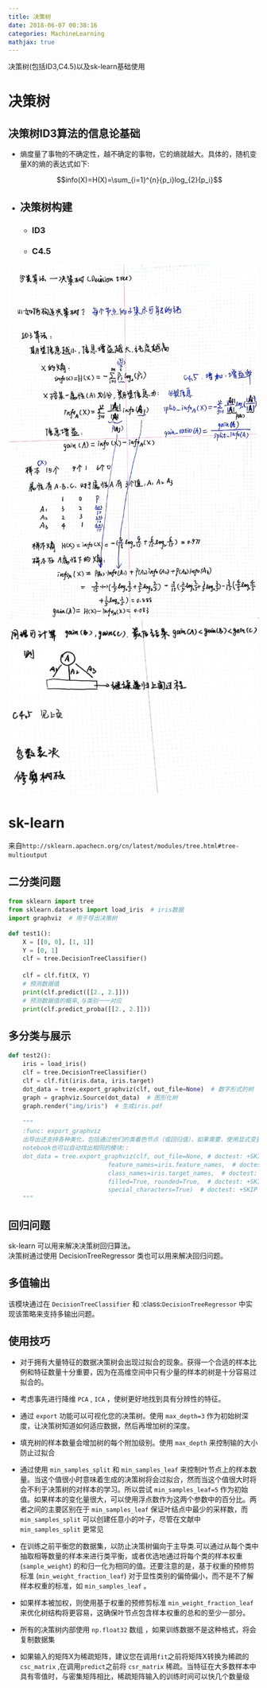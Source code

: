 ```yaml
---
title: 决策树
date: 2018-06-07 00:38:16
categories: MachineLearning
mathjax: true
---
```

决策树(包括ID3,C4.5)以及sk-learn基础使用
<!-- more -->
#   决策树

##  决策树ID3算法的信息论基础

- 熵度量了事物的不确定性，越不确定的事物，它的熵就越大。具体的，随机变量X的熵的表达式如下:


    <center> $$info(X)=H(X)=\sum_{i=1}^{n}{p_i}log_{2}{p_i}$$<center>

- ## 决策树构建

   -   ### ID3
   -   ### C4.5

<img src="/img/post/ml/decisiontree/decissiontree3.jpg">
<img src="/img/post/ml/decisiontree/decissiontree4.jpg">

#   sk-learn
来自`http://sklearn.apachecn.org/cn/latest/modules/tree.html#tree-multioutput`
## 二分类问题
```python
from sklearn import tree
from sklearn.datasets import load_iris  # iris数据
import graphviz  # 用于导出决策树
```
```python
def test1():
    X = [[0, 0], [1, 1]]
    Y = [0, 1]
    clf = tree.DecisionTreeClassifier()

    clf = clf.fit(X, Y)
    # 预测数据值
    print(clf.predict([[2., 2.]]))
    # 预测数据值的概率,与类别一一对应
    print(clf.predict_proba([[2., 2.]]))
```
##  多分类与展示
```python
def test2():
    iris = load_iris()
    clf = tree.DecisionTreeClassifier()
    clf = clf.fit(iris.data, iris.target)
    dot_data = tree.export_graphviz(clf, out_file=None)  # 数字形式的树
    graph = graphviz.Source(dot_data)  # 图形化树
    graph.render("img/iris")  # 生成iris.pdf

    """
    :func: export_graphviz
    出导出还支持各种美化，包括通过他们的类着色节点（或回归值），如果需要，使用显式变量和类名。Jupyter
    notebook也可以自动找出相同的模块::
    dot_data = tree.export_graphviz(clf, out_file=None, # doctest: +SKIP
                            feature_names=iris.feature_names,  # doctest: +SKIP
                            class_names=iris.target_names,  # doctest: +SKIP
                            filled=True, rounded=True,  # doctest: +SKIP
                            special_characters=True)  # doctest: +SKIP
    """
```
##  回归问题
sk-learn 可以用来解决决策树回归算法。  
决策树通过使用 DecisionTreeRegressor 类也可以用来解决回归问题。

##  多值输出
该模块通过在 `DecisionTreeClassifier` 和 :class:`DecisionTreeRegressor` 中实现该策略来支持多输出问题。
##  使用技巧
-   对于拥有大量特征的数据决策树会出现过拟合的现象。获得一个合适的样本比例和特征数量十分重要，因为在高维空间中只有少量的样本的树是十分容易过拟合的。



-   考虑事先进行降维 `PCA` , `ICA` ，使树更好地找到具有分辨性的特征。



-   通过 `export` 功能可以可视化您的决策树。使用 `max_depth=3` 作为初始树深度，让决策树知道如何适应数据，然后再增加树的深度。



- 填充树的样本数量会增加树的每个附加级别。使用 `max_depth` 来控制输的大小防止过拟合

- 通过使用 `min_samples_split` 和 `min_samples_leaf` 来控制叶节点上的样本数量。当这个值很小时意味着生成的决策树将会过拟合，然而当这个值很大时将会不利于决策树的对样本的学习。所以尝试 `min_samples_leaf=5` 作为初始值。如果样本的变化量很大，可以使用浮点数作为这两个参数中的百分比。两者之间的主要区别在于 `min_samples_leaf` 保证叶结点中最少的采样数，而 `min_samples_split` 可以创建任意小的叶子，尽管在文献中 `min_samples_split` 更常见

- 在训练之前平衡您的数据集，以防止决策树偏向于主导类.可以通过从每个类中抽取相等数量的样本来进行类平衡，或者优选地通过将每个类的样本权重 (`sample_weight`) 的和归一化为相同的值。还要注意的是，基于权重的预修剪标准 (`min_weight_fraction_leaf`) 对于显性类别的偏倚偏小，而不是不了解样本权重的标准，如 `min_samples_leaf` 。

- 如果样本被加权，则使用基于权重的预修剪标准 `min_weight_fraction_leaf` 来优化树结构将更容易，这确保叶节点包含样本权重的总和的至少一部分。

- 所有的决策树内部使用 `np.float32` 数组 ，如果训练数据不是这种格式，将会复制数据集

- 如果输入的矩阵X为稀疏矩阵，建议您在调用`fit`之前将矩阵X转换为稀疏的`csc_matrix` ,在调用`predict`之前将 `csr_matrix` 稀疏。当特征在大多数样本中具有零值时，与密集矩阵相比，稀疏矩阵输入的训练时间可以快几个数量级

